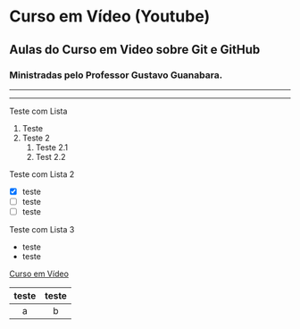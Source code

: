 # Curso em Vídeo (Youtube)

 ## Aulas do Curso em Video sobre Git e GitHub

 ### Ministradas pelo Professor Gustavo Guanabara.

***

---


Teste com Lista
1. Teste
2. Teste 2
   1. Teste 2.1
   2. Test 2.2

Teste com Lista 2
- [x] teste
- [ ] teste
- [ ] teste

Teste com Lista 3
* teste
* teste

[Curso em Vídeo](https://www.youtube.com/c/CursoemV%C3%ADdeo)

|   teste   |   teste   | 
|:---:|:---:| 
| a  | b | 
